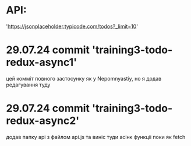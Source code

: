 
# API:
'https://jsonplaceholder.typicode.com/todos?_limit=10'

# 29.07.24 commit 'training3-todo-redux-async1'
цей комміт повного застосунку як у Nepomnyastiy, но я додав редагування туду

# 29.07.24 commit 'training3-todo-redux-async2'
додав папку api з файлом api.js та виніс туди асінк функціі поки як fetch